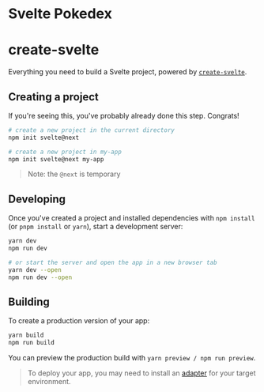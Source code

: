 # Svelte Pokedex

# create-svelte

Everything you need to build a Svelte project, powered by [`create-svelte`](https://github.com/sveltejs/kit/tree/master/packages/create-svelte).

## Creating a project

If you're seeing this, you've probably already done this step. Congrats!

```bash
# create a new project in the current directory
npm init svelte@next

# create a new project in my-app
npm init svelte@next my-app
```

> Note: the `@next` is temporary

## Developing

Once you've created a project and installed dependencies with `npm install` (or `pnpm install` or `yarn`), start a development server:

```bash
yarn dev
npm run dev

# or start the server and open the app in a new browser tab
yarn dev --open
npm run dev --open
```

## Building

To create a production version of your app:

```bash
yarn build
npm run build
```

You can preview the production build with `yarn preview / npm run preview`.

> To deploy your app, you may need to install an [adapter](https://kit.svelte.dev/docs/adapters) for your target environment.

